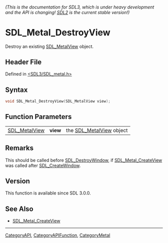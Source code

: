 ###### (This is the documentation for SDL3, which is under heavy development and the API is changing! [SDL2](https://wiki.libsdl.org/SDL2/) is the current stable version!)
# SDL_Metal_DestroyView

Destroy an existing [SDL_MetalView](SDL_MetalView) object.

## Header File

Defined in [<SDL3/SDL_metal.h>](https://github.com/libsdl-org/SDL/blob/main/include/SDL3/SDL_metal.h)

## Syntax

```c
void SDL_Metal_DestroyView(SDL_MetalView view);
```

## Function Parameters

|                                |          |                                           |
| ------------------------------ | -------- | ----------------------------------------- |
| [SDL_MetalView](SDL_MetalView) | **view** | the [SDL_MetalView](SDL_MetalView) object |

## Remarks

This should be called before [SDL_DestroyWindow](SDL_DestroyWindow), if
[SDL_Metal_CreateView](SDL_Metal_CreateView) was called after
[SDL_CreateWindow](SDL_CreateWindow).

## Version

This function is available since SDL 3.0.0.

## See Also

- [SDL_Metal_CreateView](SDL_Metal_CreateView)

----
[CategoryAPI](CategoryAPI), [CategoryAPIFunction](CategoryAPIFunction), [CategoryMetal](CategoryMetal)

